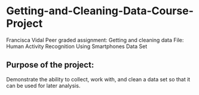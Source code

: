 # Getting-and-Cleaning-Data-Course-Project
Francisca Vidal
Peer graded assignment: Getting and cleaning data 
File: Human Activity Recognition Using Smartphones Data Set

## Purpose of the project: 
Demonstrate the ability to collect, work with, and clean a data set so that it can be used for later analysis. 

